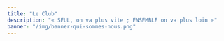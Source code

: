 ```yaml
---
title: "Le Club"
description: "« SEUL, on va plus vite ; ENSEMBLE on va plus loin »"
banner: "/img/banner-qui-sommes-nous.png"
---
```

